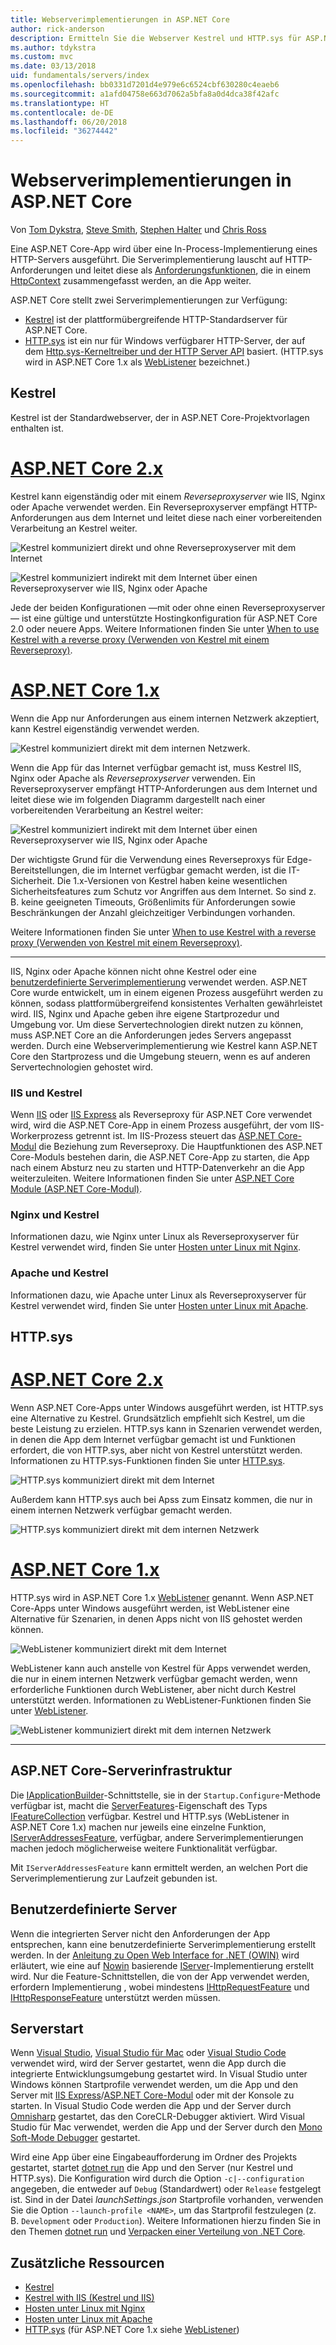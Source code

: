 ```yaml
---
title: Webserverimplementierungen in ASP.NET Core
author: rick-anderson
description: Ermitteln Sie die Webserver Kestrel und HTTP.sys für ASP.NET Core. Erfahren Sie mehr über das Auswählen eines Servers und darüber, wann ein Reverseproxyserver zu verwenden ist.
ms.author: tdykstra
ms.custom: mvc
ms.date: 03/13/2018
uid: fundamentals/servers/index
ms.openlocfilehash: bb0331d7201d4e979e6c6524cbf630280c4eaeb6
ms.sourcegitcommit: a1afd04758e663d7062a5bfa8a0d4dca38f42afc
ms.translationtype: HT
ms.contentlocale: de-DE
ms.lasthandoff: 06/20/2018
ms.locfileid: "36274442"
---
```

# <a name="web-server-implementations-in-aspnet-core"></a>Webserverimplementierungen in ASP.NET Core

Von [Tom Dykstra](https://github.com/tdykstra), [Steve Smith](https://ardalis.com/), [Stephen Halter](https://twitter.com/halter73) und [Chris Ross](https://github.com/Tratcher)

Eine ASP.NET Core-App wird über eine In-Process-Implementierung eines HTTP-Servers ausgeführt. Die Serverimplementierung lauscht auf HTTP-Anforderungen und leitet diese als [Anforderungsfunktionen](xref:fundamentals/request-features), die in einem [HttpContext](/dotnet/api/system.web.httpcontext) zusammengefasst werden, an die App weiter.

ASP.NET Core stellt zwei Serverimplementierungen zur Verfügung:

* [Kestrel](xref:fundamentals/servers/kestrel) ist der plattformübergreifende HTTP-Standardserver für ASP.NET Core.
* [HTTP.sys](xref:fundamentals/servers/httpsys) ist ein nur für Windows verfügbarer HTTP-Server, der auf dem [Http.sys-Kerneltreiber und der HTTP Server API](https://msdn.microsoft.com/library/windows/desktop/aa364510.aspx) basiert. (HTTP.sys wird in ASP.NET Core 1.x als [WebListener](xref:fundamentals/servers/weblistener) bezeichnet.)

## <a name="kestrel"></a>Kestrel

Kestrel ist der Standardwebserver, der in ASP.NET Core-Projektvorlagen enthalten ist.

# <a name="aspnet-core-2xtabaspnetcore2x"></a>[ASP.NET Core 2.x](#tab/aspnetcore2x)

Kestrel kann eigenständig oder mit einem *Reverseproxyserver* wie IIS, Nginx oder Apache verwendet werden. Ein Reverseproxyserver empfängt HTTP-Anforderungen aus dem Internet und leitet diese nach einer vorbereitenden Verarbeitung an Kestrel weiter.

![Kestrel kommuniziert direkt und ohne Reverseproxyserver mit dem Internet](kestrel/_static/kestrel-to-internet2.png)

![Kestrel kommuniziert indirekt mit dem Internet über einen Reverseproxyserver wie IIS, Nginx oder Apache](kestrel/_static/kestrel-to-internet.png)

Jede der beiden Konfigurationen &mdash;mit oder ohne einen Reverseproxyserver&mdash; ist eine gültige und unterstützte Hostingkonfiguration für ASP.NET Core 2.0 oder neuere Apps. Weitere Informationen finden Sie unter [When to use Kestrel with a reverse proxy (Verwenden von Kestrel mit einem Reverseproxy)](xref:fundamentals/servers/kestrel#when-to-use-kestrel-with-a-reverse-proxy).

# <a name="aspnet-core-1xtabaspnetcore1x"></a>[ASP.NET Core 1.x](#tab/aspnetcore1x)

Wenn die App nur Anforderungen aus einem internen Netzwerk akzeptiert, kann Kestrel eigenständig verwendet werden.

![Kestrel kommuniziert direkt mit dem internen Netzwerk.](kestrel/_static/kestrel-to-internal.png)

Wenn die App für das Internet verfügbar gemacht ist, muss Kestrel IIS, Nginx oder Apache als *Reverseproxyserver* verwenden. Ein Reverseproxyserver empfängt HTTP-Anforderungen aus dem Internet und leitet diese wie im folgenden Diagramm dargestellt nach einer vorbereitenden Verarbeitung an Kestrel weiter:

![Kestrel kommuniziert indirekt mit dem Internet über einen Reverseproxyserver wie IIS, Nginx oder Apache](kestrel/_static/kestrel-to-internet.png)

Der wichtigste Grund für die Verwendung eines Reverseproxys für Edge-Bereitstellungen, die im Internet verfügbar gemacht werden, ist die IT-Sicherheit. Die 1.x-Versionen von Kestrel haben keine wesentlichen Sicherheitsfeatures zum Schutz vor Angriffen aus dem Internet. So sind z. B. keine geeigneten Timeouts, Größenlimits für Anforderungen sowie Beschränkungen der Anzahl gleichzeitiger Verbindungen vorhanden.

Weitere Informationen finden Sie unter [When to use Kestrel with a reverse proxy (Verwenden von Kestrel mit einem Reverseproxy)](xref:fundamentals/servers/kestrel#when-to-use-kestrel-with-a-reverse-proxy).

---

IIS, Nginx oder Apache können nicht ohne Kestrel oder eine [benutzerdefinierte Serverimplementierung](#custom-servers) verwendet werden. ASP.NET Core wurde entwickelt, um in einem eigenen Prozess ausgeführt werden zu können, sodass plattformübergreifend konsistentes Verhalten gewährleistet wird. IIS, Nginx und Apache geben ihre eigene Startprozedur und Umgebung vor. Um diese Servertechnologien direkt nutzen zu können, muss ASP.NET Core an die Anforderungen jedes Servers angepasst werden. Durch eine Webserverimplementierung wie Kestrel kann ASP.NET Core den Startprozess und die Umgebung steuern, wenn es auf anderen Servertechnologien gehostet wird.

### <a name="iis-with-kestrel"></a>IIS und Kestrel

Wenn [IIS](/iis/get-started/introduction-to-iis/introduction-to-iis-architecture) oder [IIS Express](/iis/extensions/introduction-to-iis-express/iis-express-overview) als Reverseproxy für ASP.NET Core verwendet wird, wird die ASP.NET Core-App in einem Prozess ausgeführt, der vom IIS-Workerprozess getrennt ist. Im IIS-Prozess steuert das [ASP.NET Core-Modul](xref:fundamentals/servers/aspnet-core-module) die Beziehung zum Reverseproxy. Die Hauptfunktionen des ASP.NET Core-Moduls bestehen darin, die ASP.NET Core-App zu starten, die App nach einem Absturz neu zu starten und HTTP-Datenverkehr an die App weiterzuleiten. Weitere Informationen finden Sie unter [ASP.NET Core Module (ASP.NET Core-Modul)](xref:fundamentals/servers/aspnet-core-module). 

### <a name="nginx-with-kestrel"></a>Nginx und Kestrel

Informationen dazu, wie Nginx unter Linux als Reverseproxyserver für Kestrel verwendet wird, finden Sie unter [Hosten unter Linux mit Nginx](xref:host-and-deploy/linux-nginx).

### <a name="apache-with-kestrel"></a>Apache und Kestrel

Informationen dazu, wie Apache unter Linux als Reverseproxyserver für Kestrel verwendet wird, finden Sie unter [Hosten unter Linux mit Apache](xref:host-and-deploy/linux-apache).

## <a name="httpsys"></a>HTTP.sys

# <a name="aspnet-core-2xtabaspnetcore2x"></a>[ASP.NET Core 2.x](#tab/aspnetcore2x)

Wenn ASP.NET Core-Apps unter Windows ausgeführt werden, ist HTTP.sys eine Alternative zu Kestrel. Grundsätzlich empfiehlt sich Kestrel, um die beste Leistung zu erzielen. HTTP.sys kann in Szenarien verwendet werden, in denen die App dem Internet verfügbar gemacht ist und Funktionen erfordert, die von HTTP.sys, aber nicht von Kestrel unterstützt werden. Informationen zu HTTP.sys-Funktionen finden Sie unter [HTTP.sys](xref:fundamentals/servers/httpsys).

![HTTP.sys kommuniziert direkt mit dem Internet](httpsys/_static/httpsys-to-internet.png)

Außerdem kann HTTP.sys auch bei Apss zum Einsatz kommen, die nur in einem internen Netzwerk verfügbar gemacht werden. 

![HTTP.sys kommuniziert direkt mit dem internen Netzwerk](httpsys/_static/httpsys-to-internal.png)

# <a name="aspnet-core-1xtabaspnetcore1x"></a>[ASP.NET Core 1.x](#tab/aspnetcore1x)

HTTP.sys wird in ASP.NET Core 1.x [WebListener](xref:fundamentals/servers/weblistener) genannt. Wenn ASP.NET Core-Apps unter Windows ausgeführt werden, ist WebListener eine Alternative für Szenarien, in denen Apps nicht von IIS gehostet werden können.

![WebListener kommuniziert direkt mit dem Internet](weblistener/_static/weblistener-to-internet.png)

WebListener kann auch anstelle von Kestrel für Apps verwendet werden, die nur in einem internen Netzwerk verfügbar gemacht werden, wenn erforderliche Funktionen durch WebListener, aber nicht durch Kestrel unterstützt werden. Informationen zu WebListener-Funktionen finden Sie unter [WebListener](xref:fundamentals/servers/weblistener).

![WebListener kommuniziert direkt mit dem internen Netzwerk](weblistener/_static/weblistener-to-internal.png)

---

## <a name="aspnet-core-server-infrastructure"></a>ASP.NET Core-Serverinfrastruktur

Die [IApplicationBuilder](/dotnet/api/microsoft.aspnetcore.builder.iapplicationbuilder)-Schnittstelle, sie in der `Startup.Configure`-Methode verfügbar ist, macht die [ServerFeatures](/dotnet/api/microsoft.aspnetcore.builder.iapplicationbuilder.serverfeatures)-Eigenschaft des Typs [IFeatureCollection](/dotnet/api/microsoft.aspnetcore.http.features.ifeaturecollection) verfügbar. Kestrel und HTTP.sys (WebListener in ASP.NET Core 1.x) machen nur jeweils eine einzelne Funktion, [IServerAddressesFeature](/dotnet/api/microsoft.aspnetcore.hosting.server.features.iserveraddressesfeature), verfügbar, andere Serverimplementierungen machen jedoch möglicherweise weitere Funktionalität verfügbar.

Mit `IServerAddressesFeature` kann ermittelt werden, an welchen Port die Serverimplementierung zur Laufzeit gebunden ist.

## <a name="custom-servers"></a>Benutzerdefinierte Server

Wenn die integrierten Server nicht den Anforderungen der App entsprechen, kann eine benutzerdefinierte Serverimplementierung erstellt werden. In der [Anleitung zu Open Web Interface for .NET (OWIN)](xref:fundamentals/owin) wird erläutert, wie eine auf [Nowin](https://github.com/Bobris/Nowin) basierende [IServer](/dotnet/api/microsoft.aspnetcore.hosting.server.iserver)-Implementierung erstellt wird. Nur die Feature-Schnittstellen, die von der App verwendet werden, erfordern Implementierung , wobei mindestens [IHttpRequestFeature](/dotnet/api/microsoft.aspnetcore.http.features.ihttprequestfeature) und [IHttpResponseFeature](/dotnet/api/microsoft.aspnetcore.http.features.ihttpresponsefeature) unterstützt werden müssen.

## <a name="server-startup"></a>Serverstart

Wenn [Visual Studio](https://www.visualstudio.com/vs/), [Visual Studio für Mac](https://www.visualstudio.com/vs/mac/) oder [Visual Studio Code](https://code.visualstudio.com/) verwendet wird, wird der Server gestartet, wenn die App durch die integrierte Entwicklungsumgebung gestartet wird. In Visual Studio unter Windows können Startprofile verwendet werden, um die App und den Server mit [IIS Express](/iis/extensions/introduction-to-iis-express/iis-express-overview)/[ASP.NET Core-Modul](xref:fundamentals/servers/aspnet-core-module) oder mit der Konsole zu starten. In Visual Studio Code werden die App und der Server durch [Omnisharp](https://github.com/OmniSharp/omnisharp-vscode) gestartet, das den CoreCLR-Debugger aktiviert. Wird Visual Studio für Mac verwendet, werden die App und der Server durch den [Mono Soft-Mode Debugger](http://www.mono-project.com/docs/advanced/runtime/docs/soft-debugger/) gestartet.

Wird eine App über eine Eingabeaufforderung im Ordner des Projekts gestartet, startet [dotnet run](/dotnet/core/tools/dotnet-run) die App und den Server (nur Kestrel und HTTP.sys). Die Konfiguration wird durch die Option `-c|--configuration` angegeben, die entweder auf `Debug` (Standardwert) oder `Release` festgelegt ist. Sind in der Datei *launchSettings.json* Startprofile vorhanden, verwenden Sie die Option `--launch-profile <NAME>`, um das Startprofil festzulegen (z. B. `Development` oder `Production`). Weitere Informationen hierzu finden Sie in den Themen [dotnet run](/dotnet/core/tools/dotnet-run) und [Verpacken einer Verteilung von .NET Core](/dotnet/core/build/distribution-packaging).

## <a name="additional-resources"></a>Zusätzliche Ressourcen

* [Kestrel](xref:fundamentals/servers/kestrel)
* [Kestrel with IIS (Kestrel und IIS)](xref:fundamentals/servers/aspnet-core-module)
* [Hosten unter Linux mit Nginx](xref:host-and-deploy/linux-nginx)
* [Hosten unter Linux mit Apache](xref:host-and-deploy/linux-apache)
* [HTTP.sys](xref:fundamentals/servers/httpsys) (für ASP.NET Core 1.x siehe [WebListener](xref:fundamentals/servers/weblistener))
